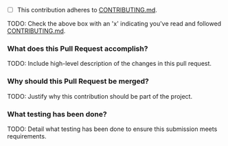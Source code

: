 - [ ] This contribution adheres to [CONTRIBUTING.md](https://github.com/ni/install-systemlink-enterprise/blob/master/CONTRIBUTING.md).

TODO: Check the above box with an 'x' indicating you've read and followed [CONTRIBUTING.md](https://github.com/ni/install-systemlink-enterprise/blob/master/CONTRIBUTING.md).

### What does this Pull Request accomplish?

TODO: Include high-level description of the changes in this pull request.

### Why should this Pull Request be merged?

TODO: Justify why this contribution should be part of the project.

### What testing has been done?

TODO: Detail what testing has been done to ensure this submission meets requirements.
